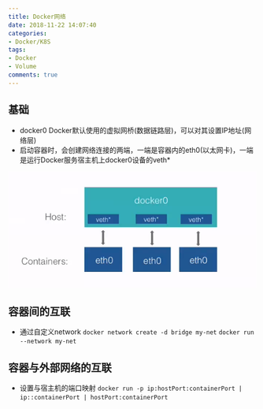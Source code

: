 ```yaml
---
title: Docker网络
date: 2018-11-22 14:07:40
categories: 
- Docker/K8S
tags: 
- Docker
- Volume
comments: true
---
```


## 基础

* docker0 Docker默认使用的虚拟网桥(数据链路层)，可以对其设置IP地址(网络层)
* 启动容器时，会创建网络连接的两端，一端是容器内的eth0(以太网卡)，一端是运行Docker服务宿主机上docker0设备的veth*

![image](/images/docker之宿主机和容器的网络连接.png)

## 容器间的互联

* 通过自定义network
    `docker network create -d bridge my-net`
    `docker run --network my-net`

## 容器与外部网络的互联

* 设置与宿主机的端口映射
    `docker run -p ip:hostPort:containerPort | ip::containerPort | hostPort:containerPort`